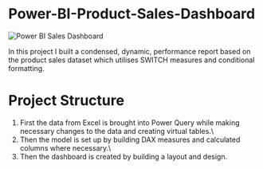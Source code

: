 # Power-BI-Product-Sales-Dashboard
![Power BI Sales Dashboard](https://github.com/user-attachments/assets/451e60df-ec6b-401b-8f80-b6c7433cd274)

In this project I built a condensed, dynamic, performance report based on the product sales dataset which utilises SWITCH measures and conditional formatting.

# Project Structure

1. First the data from Excel is brought into Power Query while making necessary changes to the data and creating virtual tables.\
2. Then the model is set up by building DAX measures and calculated columns where necessary.\
3. Then the dashboard is created by building a layout and design.
